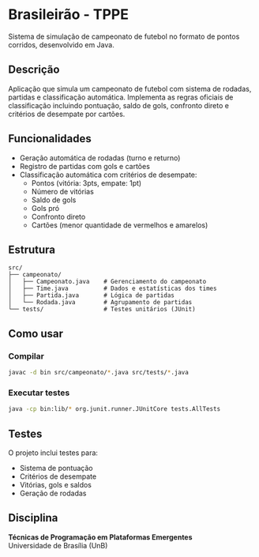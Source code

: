 # Brasileirão - TPPE

Sistema de simulação de campeonato de futebol no formato de pontos corridos, desenvolvido em Java.

## Descrição

Aplicação que simula um campeonato de futebol com sistema de rodadas, partidas e classificação automática. Implementa as regras oficiais de classificação incluindo pontuação, saldo de gols, confronto direto e critérios de desempate por cartões.

## Funcionalidades

- Geração automática de rodadas (turno e returno)
- Registro de partidas com gols e cartões
- Classificação automática com critérios de desempate:
  - Pontos (vitória: 3pts, empate: 1pt)
  - Número de vitórias
  - Saldo de gols
  - Gols pró
  - Confronto direto
  - Cartões (menor quantidade de vermelhos e amarelos)

## Estrutura

```
src/
├── campeonato/
│   ├── Campeonato.java    # Gerenciamento do campeonato
│   ├── Time.java          # Dados e estatísticas dos times
│   ├── Partida.java       # Lógica de partidas
│   └── Rodada.java        # Agrupamento de partidas
└── tests/                 # Testes unitários (JUnit)
```

## Como usar

### Compilar
```bash
javac -d bin src/campeonato/*.java src/tests/*.java
```

### Executar testes
```bash
java -cp bin:lib/* org.junit.runner.JUnitCore tests.AllTests
```

## Testes

O projeto inclui testes para:
- Sistema de pontuação
- Critérios de desempate
- Vitórias, gols e saldos
- Geração de rodadas

## Disciplina

**Técnicas de Programação em Plataformas Emergentes**  
Universidade de Brasília (UnB)
